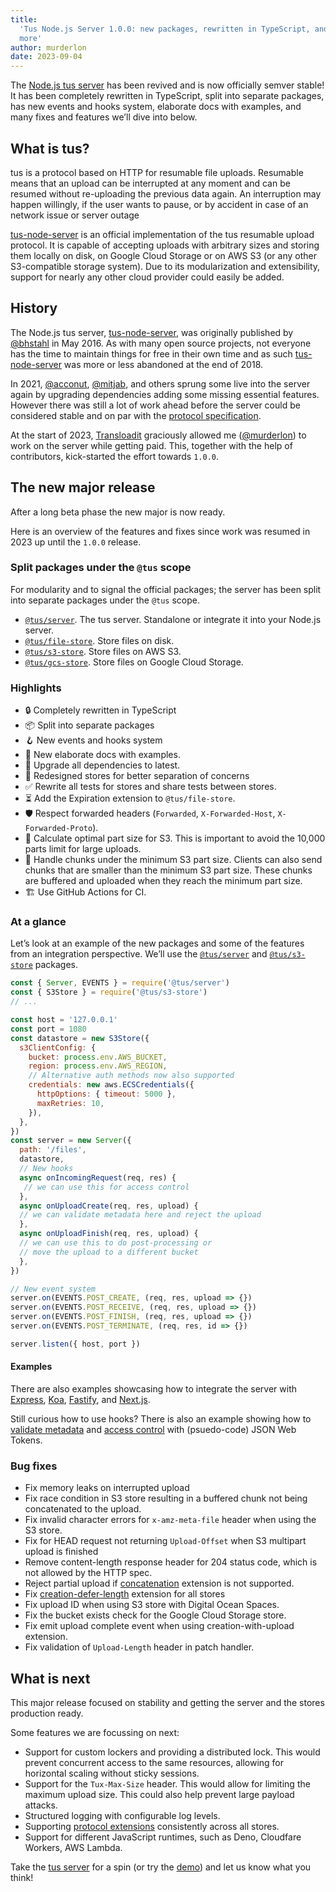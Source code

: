 ```yaml
---
title:
  'Tus Node.js Server 1.0.0: new packages, rewritten in TypeScript, and much
  more'
author: murderlon
date: 2023-09-04
---
```


The [Node.js tus server](https://github.com/tus/tus-node-server) has been
revived and is now officially semver stable! It has been completely rewritten in
TypeScript, split into separate packages, has new events and hooks system,
elaborate docs with examples, and many fixes and features we’ll dive into below.

## What is tus?

tus is a protocol based on HTTP for resumable file uploads. Resumable means that
an upload can be interrupted at any moment and can be resumed without
re-uploading the previous data again. An interruption may happen willingly, if
the user wants to pause, or by accident in case of an network issue or server
outage

[tus-node-server][] is an official implementation of the tus resumable upload
protocol. It is capable of accepting uploads with arbitrary sizes and storing
them locally on disk, on Google Cloud Storage or on AWS S3 (or any other
S3-compatible storage system). Due to its modularization and extensibility,
support for nearly any other cloud provider could easily be added.

## History

The Node.js tus server, [tus-node-server][], was originally published by
[@bhstahl][] in May 2016. As with many open source projects, not everyone has
the time to maintain things for free in their own time and as such
[tus-node-server][] was more or less abandoned at the end of 2018.

In 2021, [@acconut][], [@mitjab][], and others sprung some live into the server
again by upgrading dependencies adding some missing essential features. However
there was still a lot of work ahead before the server could be considered stable
and on par with the [protocol specification][].

At the start of 2023, [Transloadit][] graciously allowed me ([@murderlon][]) to
work on the server while getting paid. This, together with the help of
contributors, kick-started the effort towards `1.0.0`.

## The new major release

After a long beta phase the new major is now ready.

Here is an overview of the features and fixes since work was resumed in 2023 up
until the `1.0.0` release.

### Split packages under the `@tus` scope

For modularity and to signal the official packages; the server has been split
into separate packages under the `@tus` scope.

- [`@tus/server`][]. The tus server. Standalone or integrate it into your
  Node.js server.
- [`@tus/file-store`][]. Store files on disk.
- [`@tus/s3-store`][]. Store files on AWS S3.
- [`@tus/gcs-store`][]. Store files on Google Cloud Storage.

### Highlights

- 🔒 Completely rewritten in TypeScript
- 📦 Split into separate packages
- 🪝 New events and hooks system
- 📝 New elaborate docs with examples.
- 🚢 Upgrade all dependencies to latest.
- 🔄 Redesigned stores for better separation of concerns
- ✅ Rewrite all tests for stores and share tests between stores.
- ⏳ Add the Expiration extension to `@tus/file-store`.
- 🛡 Respect forwarded headers (`Forwarded`, `X-Forwarded-Host`,
  `X-Forwarded-Proto`).
- 🧮 Calculate optimal part size for S3. This is important to avoid the 10,000
  parts limit for large uploads.
- 🧩 Handle chunks under the minimum S3 part size. Clients can also send chunks
  that are smaller than the minimum S3 part size. These chunks are buffered and
  uploaded when they reach the minimum part size.
- 🏗 Use GitHub Actions for CI.

### At a glance

Let’s look at an example of the new packages and some of the features from an
integration perspective. We’ll use the [`@tus/server`][] and [`@tus/s3-store`][]
packages.

```js
const { Server, EVENTS } = require('@tus/server')
const { S3Store } = require('@tus/s3-store')
// ...

const host = '127.0.0.1'
const port = 1080
const datastore = new S3Store({
  s3ClientConfig: {
    bucket: process.env.AWS_BUCKET,
    region: process.env.AWS_REGION,
    // Alternative auth methods now also supported
    credentials: new aws.ECSCredentials({
      httpOptions: { timeout: 5000 },
      maxRetries: 10,
    }),
  },
})
const server = new Server({
  path: '/files',
  datastore,
  // New hooks
  async onIncomingRequest(req, res) {
   // we can use this for access control
  },
  async onUploadCreate(req, res, upload) {
  // we can validate metadata here and reject the upload
  },
  async onUploadFinish(req, res, upload) {
  // we can use this to do post-processing or
  // move the upload to a different bucket
  },
})

// New event system
server.on(EVENTS.POST_CREATE, (req, res, upload => {})
server.on(EVENTS.POST_RECEIVE, (req, res, upload => {})
server.on(EVENTS.POST_FINISH, (req, res, upload => {})
server.on(EVENTS.POST_TERMINATE, (req, res, id => {})

server.listen({ host, port })
```

#### Examples

There are also examples showcasing how to integrate the server with [Express][],
[Koa][], [Fastify][], and [Next.js][].

Still curious how to use hooks? There is also an example showing how to
[validate metadata][] and [access control][] with (psuedo-code) JSON Web Tokens.

### Bug fixes

- Fix memory leaks on interrupted upload
- Fix race condition in S3 store resulting in a buffered chunk not being
  concatenated to the upload.
- Fix invalid character errors for `x-amz-meta-file` header when using the S3
  store.
- Fix for HEAD request not returning `Upload-Offset` when S3 multipart upload is
  finished
- Remove content-length response header for 204 status code, which is not
  allowed by the HTTP spec.
- Reject partial upload if [concatenation][] extension is not supported.
- Fix [creation-defer-length][] extension for all stores
- Fix upload ID when using S3 store with Digital Ocean Spaces.
- Fix the bucket exists check for the Google Cloud Storage store.
- Fix emit upload complete event when using creation-with-upload extension.
- Fix validation of `Upload-Length` header in patch handler.

## What is next

This major release focused on stability and getting the server and the stores
production ready.

Some features we are focussing on next:

- Support for custom lockers and providing a distributed lock. This would
  prevent concurrent access to the same resources, allowing for horizontal
  scaling without sticky sessions.
- Support for the `Tux-Max-Size` header. This would allow for limiting the
  maximum upload size. This could also help prevent large payload attacks.
- Structured logging with configurable log levels.
- Supporting [protocol extensions][] consistently across all stores.
- Support for different JavaScript runtimes, such as Deno, Cloudfare Workers,
  AWS Lambda.

Take the [tus server][tus-node-server] for a spin (or try the
[demo](https://github.com/tus/tus-node-server#demos)) and let us know what you
think!

[tus-node-server]: https://github.com/tus/tus-node-server
[@mitjab]: https://github.com/mitjab
[@acconut]: https://github.com/acconut
[@bhstahl]: https://github.com/bhstahl
[@murderlon]: https://github.com/murderlon
[protocol specification]: https://tus.io/protocols/resumable-upload
[Transloadit]: https://transloadit.com/open-source
[`@tus/server`]:
  https://github.com/tus/tus-node-server/tree/main/packages/server
[`@tus/file-store`]:
  https://github.com/tus/tus-node-server/tree/main/packages/file-store
[`@tus/s3-store`]:
  https://github.com/tus/tus-node-server/tree/main/packages/s3-store
[`@tus/gcs-store`]:
  https://github.com/tus/tus-node-server/tree/main/packages/gcs-store
[creation-defer-length]:
  https://tus.io/protocols/resumable-upload.html#creation-with-upload
[concatenation]: https://tus.io/protocols/resumable-upload.html#concatenation
[tus-max-size]: https://tus.io/protocols/resumable-upload.html#max-size
[protocol extensions]:
  https://tus.io/protocols/resumable-upload#protocol-extensions
[Express]:
  https://github.com/tus/tus-node-server/tree/main/packages/server#example-integrate-tus-into-express
[Koa]:
  https://github.com/tus/tus-node-server/tree/main/packages/server#example-integrate-tus-into-koa
[Fastify]:
  https://github.com/tus/tus-node-server/tree/main/packages/server#example-integrate-tus-into-fastify
[Next.js]:
  https://github.com/tus/tus-node-server/tree/main/packages/server#example-integrate-tus-into-nextjs
[validate metadata]:
  https://github.com/tus/tus-node-server/tree/main/packages/server#example-validate-metadata-when-an-upload-is-created
[access control]:
  https://github.com/tus/tus-node-server/tree/main/packages/server#example-access-control
